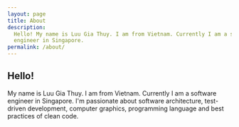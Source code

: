 ```yaml
---
layout: page
title: About
description:
  Hello! My name is Luu Gia Thuy. I am from Vietnam. Currently I am a software 
  engineer in Singapore.
permalink: /about/
---
```


## Hello!

My name is Luu Gia Thuy. I am from Vietnam. Currently I am a software engineer 
in Singapore. I'm passionate about software architecture, test-driven development,
computer graphics, programming language and best practices of clean code.
